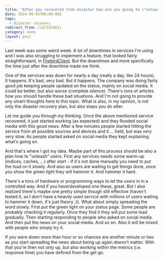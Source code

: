 ```yaml
---
title: "After you recovered from disaster how are you going to \"unleash\" your users?"
date: 2014-06-03T06:09:00Z
tags:
  - Disaster recovery
redirect_from: /id/233461/
category: none
layout: post
---
```

Last week was some weird week. A lot of downtimes in services I'm using and I was also struggling to implement a feature, that looked fairly straightforward, in [FirebirdClient][1]. But the downtimes and more specifically the time just after the downtime made me think.

One of the services was down for nearly a day (really a day, like 24 hours). It happens. It's bad, very bad. But it happens. The company was doing fairly good job keeping people updated on the status, mainly on social media. It could be better, but also worse (complete silence). There's tons of articles how you should handle these bad situations. And I'm not going to provide any smart-thoughts here to this topic. What is also, in my opinion, is not only the disaster recovery plan, but also steps you do after.

<!-- excerpt -->

Let me guide you through my thinking. Once the above mentioned service recovered, it just started working (as expected) and they flooded social media with this good news. After a few minutes people started hitting the service from all possible sources and devices and it ... held, but was very very slow. As people started asked on social media they kept explaining what's going on.

And that's where I got my idea. Maybe part of this process should be also a plan how to "unleash" users. First any services needs some warm-up (indices, caches, ...) after start - if it's not done manually you need to put the load on it slowly. And also as users are waiting to get things done, once you show the green light they will hammer it. And hammer it hard.

There's a tons of hardware or programming ways to let the users in in a controlled way. And if you have/developed one these, great. But I also realized there's maybe one pretty simple though still effective (haven't tested it, as I don't have a heavily used service with millions of users waiting to hammer it down, it's just theory ;)). What about simply spreading the word slowly. First put the green light on your status page. Some people are probably checking it regularly. Once they find it they will put some load gradually. Then starting responding to people who asked on social media. And then put the news on your social media. And so on. Also it will be mixed with people who simply try it.

If you were down more than hour or so chances are another minute or two as you start spreading the news about being up again doesn't matter. With that you're then not only up, but also working within the metrics (i.e. response time) you have defined from the get go.

[1]: http://www.firebirdsql.org/en/net-provider/
